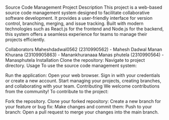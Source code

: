 Source Code Management Project
Description
This project is a web-based source code management system designed to facilitate collaborative software development. It provides a user-friendly interface for version control, branching, merging, and issue tracking. Built with modern technologies such as React.js for the frontend and Node.js for the backend, this system offers a seamless experience for teams to manage their projects efficiently.

Collaborators
Maheshdadwal0562 (2310990562) - Mahesh Dadwal
Manan Khurana (23109905863) - Manankhuranaaa
Manas phutela (2310990564) - Manasphutela
Installation
Clone the repository:
Navigate to project directory.
Usage
To use the source code management system:

Run the application:
Open your web browser.
Sign in with your credentials or create a new account.
Start managing your projects, creating branches, and collaborating with your team.
Contributing
We welcome contributions from the community! To contribute to the project:

Fork the repository.
Clone your forked repository:
Create a new branch for your feature or bug fix:
Make changes and commit them:
Push to your branch:
Open a pull request to merge your changes into the main branch.
